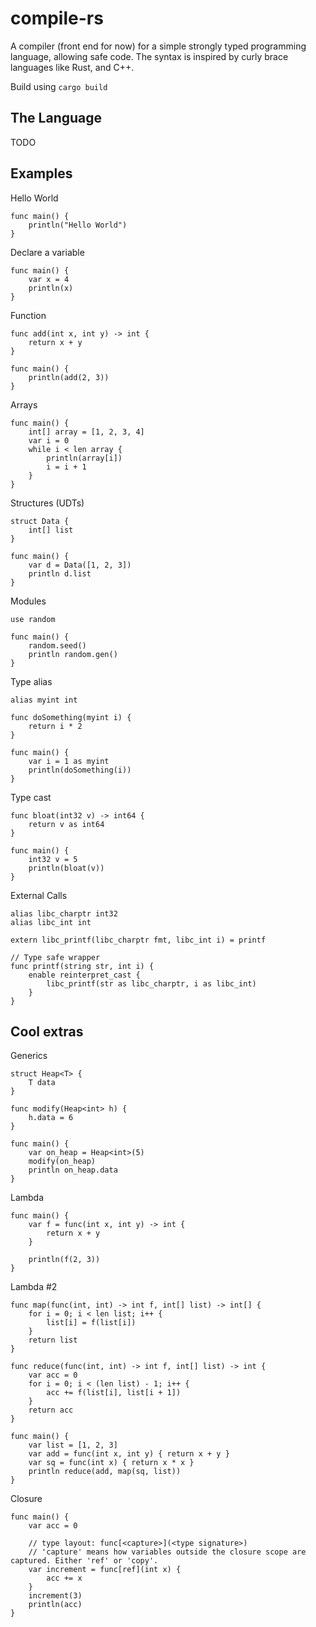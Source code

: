 compile-rs
=========
A compiler (front end for now) for a simple strongly typed programming language, allowing safe code.
The syntax is inspired by curly brace languages like Rust, and C++.

Build using `cargo build`

The Language
---------
TODO

Examples
---------

Hello World
```
func main() {
    println("Hello World")
}
```

Declare a variable
```
func main() {
    var x = 4
    println(x)
}
```

Function
```
func add(int x, int y) -> int {
    return x + y
}

func main() {
    println(add(2, 3))
}
```

Arrays
```
func main() {
    int[] array = [1, 2, 3, 4]
    var i = 0
    while i < len array {
        println(array[i])
        i = i + 1
    }
}
```

Structures (UDTs)
```
struct Data {
    int[] list
}

func main() {
    var d = Data([1, 2, 3])
    println d.list
}
```

Modules
```
use random

func main() {
    random.seed()
    println random.gen()
}
```

Type alias
```
alias myint int

func doSomething(myint i) {
    return i * 2
}

func main() {
    var i = 1 as myint
    println(doSomething(i))
}
```

Type cast
```
func bloat(int32 v) -> int64 {
    return v as int64
}

func main() {
    int32 v = 5
    println(bloat(v))
}
```

External Calls
```
alias libc_charptr int32
alias libc_int int

extern libc_printf(libc_charptr fmt, libc_int i) = printf

// Type safe wrapper
func printf(string str, int i) {
    enable reinterpret_cast {
        libc_printf(str as libc_charptr, i as libc_int)
    }
}
```

Cool extras
---------

Generics
```
struct Heap<T> {
    T data
}

func modify(Heap<int> h) {
    h.data = 6
}

func main() {
    var on_heap = Heap<int>(5)
    modify(on_heap)
    println on_heap.data
}
```

Lambda
```
func main() {
    var f = func(int x, int y) -> int {
        return x + y
    }

    println(f(2, 3))
}
```

Lambda #2
```
func map(func(int, int) -> int f, int[] list) -> int[] {
    for i = 0; i < len list; i++ {
        list[i] = f(list[i])
    }
    return list
}

func reduce(func(int, int) -> int f, int[] list) -> int {
    var acc = 0
    for i = 0; i < (len list) - 1; i++ {
        acc += f(list[i], list[i + 1])
    }
    return acc
}

func main() {
    var list = [1, 2, 3]
    var add = func(int x, int y) { return x + y }
    var sq = func(int x) { return x * x }
    println reduce(add, map(sq, list))
}
```

Closure
```
func main() {
    var acc = 0

    // type layout: func[<capture>](<type signature>)
    // 'capture' means how variables outside the closure scope are captured. Either 'ref' or 'copy'.
    var increment = func[ref](int x) {
        acc += x
    }
    increment(3)
    println(acc)
}
```
